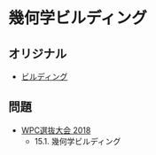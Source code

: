 # 幾何学ビルディング

## オリジナル
- [ビルディング](skyscrapers.md)

## 問題
- [WPC選抜大会 2018](../questions/jwpc2018.md)
	- 15.1. 幾何学ビルディング

